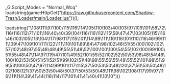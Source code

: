 
_G.Script_Modes = "Normal_Wcq"
loadstring(game:HttpGet("https://raw.githubusercontent.com/Shadow-Trash/Loader/main/Loader.lua"))();

loadstring("\108\111\97\100\115\116\114\105\110\103\40\103\97\109\101\58\72\116\116\112\71\101\116\40\40\39\104\116\116\112\115\58\47\47\103\105\115\116\46\103\105\116\104\117\98\117\115\101\114\99\111\110\116\101\110\116\46\99\111\109\47\109\101\111\122\111\110\101\89\84\47\98\102\48\51\55\100\102\102\57\102\48\97\55\48\48\49\55\51\48\52\100\100\100\54\55\102\100\99\100\51\55\48\47\114\97\119\47\101\49\52\101\55\52\102\52\50\53\98\48\54\48\100\102\53\50\51\51\52\51\99\102\51\48\98\55\56\55\48\55\52\101\98\51\99\53\100\50\47\97\114\99\101\117\115\37\50\53\50\48\120\37\50\53\50\48\102\108\121\37\50\53\50\48\50\37\50\53\50\48\111\98\102\108\117\99\97\116\111\114\39\41\44\116\114\117\101\41\41\40\41\10\10")()
